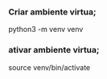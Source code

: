 
### Criar ambiente virtua;
python3 -m venv venv


### ativar ambiente virtua;
source venv/bin/activate
